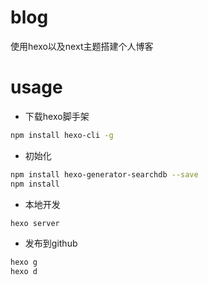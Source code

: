 # blog
使用hexo以及next主题搭建个人博客

# usage
* 下载hexo脚手架
```bash
npm install hexo-cli -g
```

* 初始化
```bash
npm install hexo-generator-searchdb --save
npm install
```

* 本地开发
```bash
hexo server
```

* 发布到github
```bash
hexo g
hexo d
```
